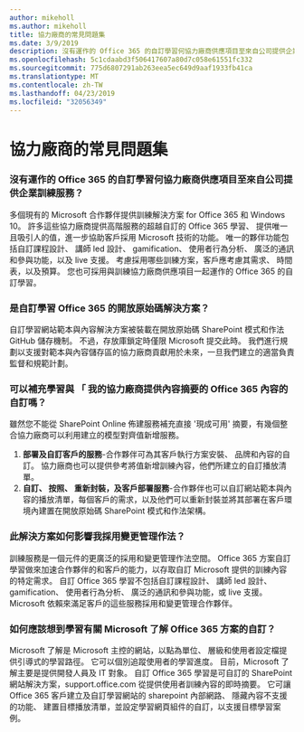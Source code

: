 ```yaml
---
author: mikeholl
ms.author: mikeholl
title: 協力廠商的常見問題集
ms.date: 3/9/2019
description: 沒有運作的 Office 365 的自訂學習何協力廠商供應項目至來自公司提供企業訓練服務？
ms.openlocfilehash: 5c1cdaabd3f506417607a80d7c058e61551fc332
ms.sourcegitcommit: 775d6807291ab263eea5ec649d9aaf1933fb41ca
ms.translationtype: MT
ms.contentlocale: zh-TW
ms.lasthandoff: 04/23/2019
ms.locfileid: "32056349"
---
```

# <a name="partner-frequently-asked-questions"></a>協力廠商的常見問題集

### <a name="how-does-custom-learning-for-office-365-compare-to-partner-offerings-from-companies-that-provide-enterprise-training-services"></a>沒有運作的 Office 365 的自訂學習何協力廠商供應項目至來自公司提供企業訓練服務？
多個現有的 Microsoft 合作夥伴提供訓練解決方案 for Office 365 和 Windows 10。 許多這些協力廠商提供高階服務的超越自訂的 Office 365 學習、 提供唯一且吸引人的值，進一步協助客戶採用 Microsoft 技術的功能。 唯一的夥伴功能包括自訂課程設計、 講師 led 設計、 gamification、 使用者行為分析、 廣泛的通訊和參與功能，以及 live 支援。 考慮採用哪些訓練方案，客戶應考慮其需求、 時間表，以及預算。 您也可採用與訓練協力廠商供應項目一起運作的 Office 365 的自訂學習。
 
### <a name="is-custom-learning-for-office-365-an-open-source-solution"></a>是自訂學習 Office 365 的開放原始碼解決方案？
自訂學習網站範本與內容解決方案被裝載在開放原始碼 SharePoint 模式和作法 GitHub 儲存機制。 不過，存放庫鎖定時僅限 Microsoft 提交此時。 我們進行規劃以支援對範本與內容儲存區的協力廠商貢獻用於未來，一旦我們建立的適當負責監督和規範計劃。  

### <a name="can-i-supplement-the-custom-learning-for-office-365-content-feed-with-my-partner-provided-content"></a>可以補充學習與 「 我的協力廠商提供內容摘要的 Office 365 內容的自訂嗎？ 
雖然您不能從 SharePoint Online 佈建服務補充直接 '現成可用' 摘要，有幾個整合協力廠商可以利用建立的模型對齊值新增服務。

1. **部署及自訂客戶的服務**-合作夥伴可為其客戶執行方案安裝、 品牌和內容的自訂。 協力廠商也可以提供參考將值新增訓練內容，他們所建立的自訂播放清單。 
2. **自訂、 按照、 重新封裝，及客戶部署服務**-合作夥伴也可以自訂網站範本與內容的播放清單，每個客戶的需求，以及他們可以重新封裝並將其部署在客戶環境內建置在開放原始碼 SharePoint 模式和作法架構。 

### <a name="how-does-this-solution-affect-my-adoption-change-management-practice"></a>此解決方案如何影響我採用變更管理作法？ 
訓練服務是一個元件的更廣泛的採用和變更管理作法空間。 Office 365 方案自訂學習做來加速合作夥伴的和客戶的能力，以存取自訂 Microsoft 提供的訓練內容的特定需求。 自訂 Office 365 學習不包括自訂課程設計、 講師 led 設計、 gamification、 使用者行為分析、 廣泛的通訊和參與功能，或 live 支援。 Microsoft 依賴來滿足客戶的這些服務採用和變更管理合作夥伴。 

### <a name="how-should-i-think-of-the-custom-learning-for-office-365-solution-with-respect-to-microsoft-learn"></a>如何應該想到學習有關 Microsoft 了解 Office 365 方案的自訂？
Microsoft 了解是 Microsoft 主控的網站，以點為單位、 層級和使用者設定檔提供引導式的學習路徑。 它可以個別追蹤使用者的學習進度。 目前，Microsoft 了解主要是提供開發人員及 IT 對象。 自訂 Office 365 學習是可自訂的 SharePoint 網站解決方案，support.office.com 從提供使用者訓練內容的即時摘要。 它可讓 Office 365 客戶建立及自訂學習網站的 sharepoint 內部網路、 隱藏內容不支援的功能、 建置目標播放清單，並設定學習網頁組件的自訂，以支援目標學習案例。
